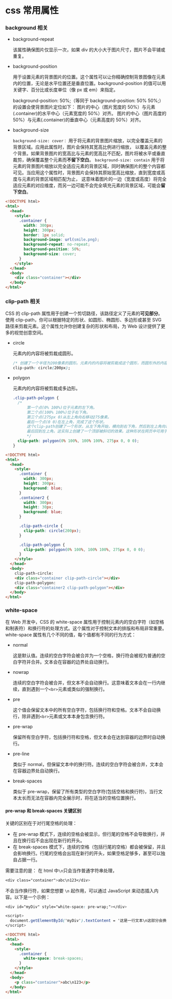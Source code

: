 # css 常用属性

### background 相关

- background-repeat

  该属性确保图片仅显示一次，如果 div 的大小大于图片尺寸，图片不会平铺或重复。

- background-position

  用于设置元素的背景图片的位置。这个属性可以让你精确控制背景图像在元素内的位置，无论是水平位置还是垂直位置。background-position 的值可以用关键字、百分比或长度单位（像 px 或 em）来指定。

  background-position: 50%;（等同于 background-position: 50% 50%;）的设置会使背景图片定位如下：
  图片的中心（图片宽度的 50%）与元素(.container)的水平中心（元素宽度的 50%）对齐。
  图片的中心（图片高度的 50%）与元素(.container)的垂直中心（元素高度的 50%）对齐。

- background-size

  `background-size: cover：`
  用于将元素的背景图片缩放，以完全覆盖元素的背景区域。应用此属性时，图片会保持其宽高比例进行缩放，
  以覆盖元素的整个背景。如果背景图片的宽高比与元素的宽高比不匹配，图片将被水平或垂直裁剪，确保覆盖整个元素而**不留下空白**。
  `background-size: contain`
  用于将元素的背景图片缩放以完全适应元素的背景区域，同时确保图片的整个内容都可见。当应用这个属性时，背景图片会保持其原始宽高比缩放，直到宽度或高度与元素的背景区域相匹配为止，
  这意味着图片的一边（宽度或高度）将完全适应元素的对应维度，而另一边可能不会完全填充元素的背景区域，可能会**留下空白**。

```html
<!DOCTYPE html>
<html>
  <head>
    <style>
      .container {
        width: 300px;
        height: 300px;
        border: 1px solid;
        background-image: url(smile.png);
        background-repeat: no-repeat;
        background-position: 50%;
        background-size: cover;
      }
    </style>
  </head>
  <body>
    <div class="container"></div>
  </body>
</html>
```

### clip-path 相关

CSS 的 clip-path 属性用于创建一个剪切路径，该路径定义了元素的**可见部分**。使用 clip-path，你可以根据特定的形状、如圆形、椭圆形、多边形或甚至 SVG 路径来剪裁元素。这个属性允许你创建复杂的形状和布局，为 Web 设计提供了更多的视觉创意空间。

- circle

  元素内的内容将被剪裁成圆形。

  ```css
  /* 创建了一个半径为200像素的圆形。元素内的内容将被剪裁成这个圆形，而圆形外的内容将不显示 */
  clip-path: circle(200px);
  ```

- polygon

  元素内的内容将被剪裁成多边形。

  ```css
  .clip-path-polygon {
    /*
        第一个点(0% 100%)位于元素的左下角。
        第二个点(100% 100%)位于右下角。
        第三个点(275px 0)从左上角向右移动275像素。
        最后一个点(0 0)在左上角，完成了这个形状。
        这个clip-path创建了一个形状，从左下角开始，横向到右下角，然后到左上角向右275像素的位置，
        最后回到左上角。这实际上创建了一个顶部被斜切的效果。这种形状在网页中可用于创造有趣的视觉效果。
        */
    clip-path: polygon(0% 100%, 100% 100%, 275px 0, 0 0);
  }
  ```

```html
<!DOCTYPE html>
<html>
  <head>
    <style>
      .container {
        width: 300px;
        height: 300px;
        background: blue;
      }
      .container2 {
        width: 300px;
        height: 30px;
        background: blue;
      }

      .clip-path-circle {
        clip-path: circle(200px);
      }

      .clip-path-polygon {
        clip-path: polygon(0% 100%, 100% 100%, 275px 0, 0 0);
      }
    </style>
  </head>
  <body>
    clip-path-circle:
    <div class="container clip-path-circle"></div>
    clip-path-polygon:
    <div class="container2 clip-path-polygon"></div>
  </body>
</html>
```

### white-space

在 Web 开发中，CSS 的 white-space 属性用于控制元素内的空白字符（如空格和制表符）和换行符的处理方式。这个属性对于控制文本的排版和布局非常重要。white-space 属性有几个不同的值，每个值都有不同的行为方式：

- normal

  这是默认值。连续的空白字符会被合并为一个空格，换行符会被视为普通的空白字符并合并。文本会在容器的边界处自动换行。

- nowrap

  连续的空白字符会被合并，但文本不会自动换行。这意味着文本会在一行内继续，直到遇到一个`<br>`元素或类似的强制换行。

- pre

  这个值会保留文本中的所有空白字符，包括换行符和空格。文本不会自动换行，除非遇到`<br>`元素或文本本身包含换行符。

- pre-wrap

  保留所有空白字符，包括换行符和空格，但文本会在达到容器的边界时自动换行。

- pre-line

  类似于 normal，但保留文本中的换行符。连续的空白字符会被合并，文本会在容器边界处自动换行。

- break-spaces

  类似于 pre-wrap，保留了所有类型的空白字符(包括空格和换行符)，当行文本太长而无法在容器内完全展示时，将在适当的空格位置换行。

#### pre-wrap 和 break-spaces 关键区别

关键的区别在于对行尾空格的处理：

- 在 pre-wrap 模式下，连续的空格会被显示，但行尾的空格不会导致换行，并且在换行后不会出现在新行的开头。
- 在 break-spaces 模式下，连续的空格（包括行尾的空格）都会被保留，并且会影响换行。行尾的空格会出现在新行的开头，如果空格足够多，甚至可以独自占据一行。

需要注意的是：
在 html 中`\n`只会当作普通字符串处理，

```css
<div class="container">abc\n123</div>
```

不会当作换行符，如果您想要 `\n` 起作用，可以通过 JavaScript 来动态插入内容。以下是一个示例：

```css
<div id="myDiv" style="white-space: pre-wrap;"></div>

<script>
  document.getElementById('myDiv').textContent = '这是一行文本\n这部分会换行';
</script>
```

```html
<!DOCTYPE html>
<html>
  <head>
    <style>
      .container {
        white-space: break-spaces;
      }
    </style>
  </head>
  <body>
    <p class="container">abc\n123</p>
  </body>
</html>
```
